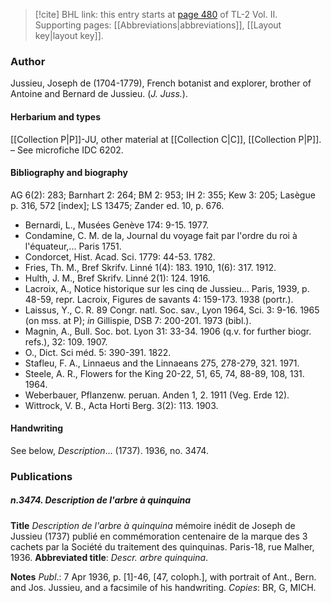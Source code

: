 > [!cite] BHL link: this entry starts at [page 480](https://www.biodiversitylibrary.org/item/103253#page/506/mode/1up) of TL-2 Vol. II.
> Supporting pages: [[Abbreviations|abbreviations]], [[Layout key|layout key]].

### Author

Jussieu, Joseph de (1704-1779), French botanist and explorer, brother of Antoine and Bernard de Jussieu. (*J. Juss.*).

#### Herbarium and types

[[Collection P|P]]-JU, other material at [[Collection C|C]], [[Collection P|P]]. – See microfiche IDC 6202.

#### Bibliography and biography

AG 6(2): 283; Barnhart 2: 264; BM 2: 953; IH 2: 355; Kew 3: 205; Lasègue p. 316, 572 \[index\]; LS 13475; Zander ed. 10, p. 676.
- Bernardi, L., Musées Genève 174: 9-15. 1977.
- Condamine, C. M. de la, Journal du voyage fait par l'ordre du roi à l'équateur,... Paris 1751.
- Condorcet, Hist. Acad. Sci. 1779: 44-53. 1782.
- Fries, Th. M., Bref Skrifv. Linné 1(4): 183. 1910, 1(6): 317. 1912.
- Hulth, J. M., Bref Skrifv. Linné 2(1): 124. 1916.
- Lacroix, A., Notice historique sur les cinq de Jussieu... Paris, 1939, p. 48-59, repr. Lacroix, Figures de savants 4: 159-173. 1938 (portr.).
- Laissus, Y., C. R. 89 Congr. natl. Soc. sav., Lyon 1964, Sci. 3: 9-16. 1965 (on mss. at P); *in* Gillispie, DSB 7: 200-201. 1973 (bibl.).
- Magnin, A., Bull. Soc. bot. Lyon 31: 33-34. 1906 (q.v. for further biogr. refs.), 32: 109. 1907.
- O., Dict. Sci méd. 5: 390-391. 1822.
- Stafleu, F. A., Linnaeus and the Linnaeans 275, 278-279, 321. 1971.
- Steele, A. R., Flowers for the King 20-22, 51, 65, 74, 88-89, 108, 131. 1964.
- Weberbauer, Pflanzenw. peruan. Anden 1, 2. 1911 (Veg. Erde 12).
- Wittrock, V. B., Acta Horti Berg. 3(2): 113. 1903.

#### Handwriting

See below, *Description*... (1737). 1936, no. 3474.

### Publications

##### n.3474. Description de l'arbre à quinquina

**Title**
*Description de l'arbre à quinquina* mémoire inédit de Joseph de Jussieu (1737) publié en commémoration centenaire de la marque des 3 cachets par la Société du traitement des quinquinas. Paris-18, rue Malher, 1936.
**Abbreviated title**: *Descr. arbre quinquina*.

**Notes**
*Publ*.: 7 Apr 1936, p. \[1\]-46, \[47, coloph.\], with portrait of Ant., Bern. and Jos. Jussieu, and a facsimile of his handwriting. *Copies*: BR, G, MICH.


